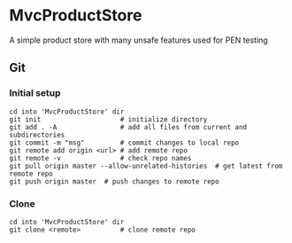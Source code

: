 # MvcProductStore
A simple product store with many unsafe features used for PEN testing

## Git

### Initial setup

```
cd into 'MvcProductStore' dir
git init                    # initialize directory
git add . -A                # add all files from current and subdirectories
git commit -m "msg"         # commit changes to local repo
git remote add origin <url> # add remote repo
git remote -v               # check repo names
git pull origin master --allow-unrelated-histories  # get latest from remote repo
git push origin master  # push changes to remote repo

```

### Clone

```
cd into 'MvcProductStore' dir
git clone <remote>          # clone remote repo

```